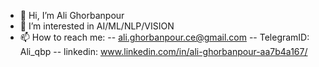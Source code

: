 - 👋 Hi, I’m Ali Ghorbanpour
- 👀 I’m interested in AI/ML/NLP/VISION
- 📫 How to reach me:
--   ali.ghorbanpour.ce@gmail.com
--   TelegramID: Ali_qbp
--   linkedin: www.linkedin.com/in/ali-ghorbanpour-aa7b4a167/

<!---
Aliiiqbp/Aliiiqbp is a ✨ special ✨ repository because its `README.md` (this file) appears on your GitHub profile.
You can click the Preview link to take a look at your changes.
--->
